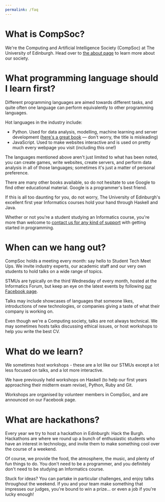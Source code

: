 ```yaml
---
permalink: /faq
---
```


# What is CompSoc?

We're the Computing and Artificial Intelligence Society (CompSoc) at The University of Edinburgh.
Head over to [the about page](/about) to learn more about our society.

# What programming language should I learn first?

Different programming languages are aimed towards different tasks, and quite often one language
can perform equivalently to other programming languages.

Hot languages in the industry include:

- Python. Used for data analysis, modelling, machine learning and server development
  ([here's a great book](https://learnpythonthehardway.org/book/) — don't worry, the title is
  misleading)
- JavaScript. Used to make websites interactive and is used on pretty much every webpage you
  visit (including this one!)

The languages mentioned above aren't just limited to what has been noted, you can create games,
write websites, create servers, and perform data analysis in all of those languages; sometimes
it's just a matter of personal preference.

There are many other books available, so do not hesitate to use Google to find other educational
material. Google is a programmer's best friend.

If this is all too daunting for you, do not worry, The University of Edinburgh's excellent first
year Informatics courses hold your hand through Haskell and Java.

Whether or not you're a student studying an Informatics course, you're more than welcome to [contact
us for any kind of support](/contact) with getting started in programming.

# When can we hang out?

CompSoc holds a meeting every month: say hello to Student Tech Meet Ups. We invite industry experts,
our academic staff and our very own students to hold talks on a wide range of topics.

STMUs are typically on the third Wednesday of every month, hosted at the Informatics Forum, but keep
an eye on the latest events by following
[our Facebook page](https://www.facebook.com/pg/compsoc/events/).

Talks may include showcases of languages that someone likes, introductions of new technologies, or
companies giving a taste of what their company is working on.

Even though we're a Computing society, talks are not always technical. We may sometimes hosts talks
discussing ethical issues, or host workshops to help you write the best CV.

# What do we learn?

We sometimes host workshops - these are a lot like our STMUs except a lot less focused on talks, and
a lot more interactive.

We have previously held workshops on Haskell (to help our first years approaching their midterm exam
revise), Python, Ruby and Git.

Workshops are organised by volunteer members in CompSoc, and are announced on our Facebook page.

# What are hackathons?

Every year we try to host a hackathon in Edinburgh: Hack the Burgh. Hackathons are where we round up
a bunch of enthusiastic students who have an interest in technology, and invite them to make
something cool over the course of a weekend.

Of course, we provide the food, the atmosphere, the music, and plenty of fun things to do. You don't
need to be a programmer, and you definitely don't need to be studying an Informatics course.

Stuck for ideas? You can partake in particular challenges, and enjoy talks throughout the weekend.
If you and your team make something that impresses our judges, you're bound to win a prize... or
even a job if you're lucky enough!
